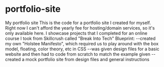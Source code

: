 # portfolio-site
My portfolio site
This is the code for a portfolio site I created for myself. Right now I can't afford the yearly fee for hosting/domain services, so it's only available here.
I showcase projects that I completed for an online course I took from Skillcrush called "Break Into Tech" Blueprint:
--created my own "Holstee Manifesto", which required us to play around with the box model, floating, color theory, etc in CSS
--was given design files for a basic website and then had to code from scratch to match the example given
--created a mock portfolio site from design files and general instructions
